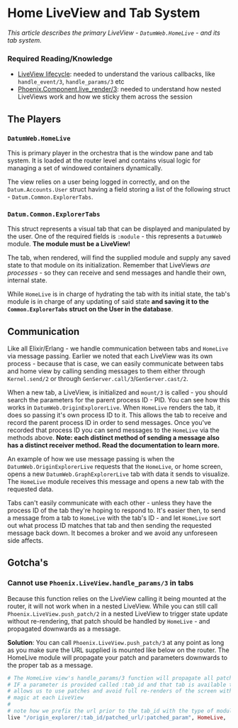 # Home LiveView and Tab System

_This article describes the primary LiveView - `DatumWeb.HomeLive` - and its tab system._

### Required Reading/Knowledge

- [LiveView lifecycle](https://hexdocs.pm/phoenix_live_view/1.0.0/Phoenix.LiveView.html#module-life-cycle): needed to understand the various callbacks, like `handle_event/3`, `handle_params/3` etc
- [Phoenix.Component.live_render/3](https://hexdocs.pm/phoenix_live_view/1.0.0/Phoenix.Component.html#live_render/3): needed to understand how nested LiveViews work and how we sticky them across the session


## The Players

### `DatumWeb.HomeLive`

This is primary player in the orchestra that is the window pane and tab system. It is loaded at the router level and contains visual logic for managing a set of windowed containers dynamically. 

The view relies on a user being logged in correctly, and on the `Datum.Accounts.User` struct having a field storing a list of the following struct - `Datum.Common.ExplorerTabs`. 


### `Datum.Common.ExplorerTabs`

This struct represents a visual tab that can be displayed and manipulated by the user. One of the required fields is `:module` - this represents a `DatumWeb` module. **The module must be a LiveView!**

The tab, when rendered, will find the supplied module and supply any saved state to that module on its initialization. Remember that LiveViews *are processes* - so they can receive and send messages and handle their own, internal state. 

While `HomeLive` is in charge of hydrating the tab with its initial state, the tab's module is in charge of any updating of said state **and saving it to the `Common.ExplorerTabs` struct on the User in the database**.


## Communication

Like all Elixir/Erlang - we handle communication between tabs and `HomeLive` via message passing. Earlier we noted that each LiveView was its own process - because that is case, we can easily communicate between tabs and home view by calling sending messages to them either through `Kernel.send/2` or through `GenServer.call/3`/`GenServer.cast/2`.

When a new tab, a LiveView, is initialized and `mount/3` is called - you should search the parameters for the parent process ID - PID. You can see how this works in `DatumWeb.OriginExplorerLive`. When `HomeLive` renders the tab, it does so passing it's own process ID to it. This allows the tab to receive and record the parent process ID in order to send messages. Once you've recorded that process ID you can send messages to the `HomeLive` via the methods above. **Note: each distinct method of sending a message also has a distinct receiver method. Read the documentation to learn more.**

An example of how we use message passing is when the `DatumWeb.OriginExplorerLive` requests that the `HomeLive`, or home screen, opens a new `DatumWeb.GraphExplorerLive` tab with data it sends to visualize. The `HomeLive` module receives this message and opens a new tab with the requested data.


Tabs can't easily communicate with each other - unless they have the process ID of the tab they're hoping to respond to. It's easier then, to send a message from a tab to `HomeLive` with the tab's ID - and let `HomeLive` sort out what process ID matches that tab and then sending the requested message back down. It becomes a broker and we avoid any unforeseen side affects.


## Gotcha's

### **Cannot use `Phoenix.LiveView.handle_params/3` in tabs** 

Because this function relies on the LiveView calling it being mounted at the router, it will not work when in a nested LiveView. While you can still call `Phoenix.LiveView.push_patch/2` in a nested LiveView to trigger state update without re-rendering, that patch should be handled by `HomeLive` - and propagated downwards as a message.

**Solution**: You can call `Phoenix.LiveView.push_patch/3` at any point as long as you make sure the URL supplied is mounted like below on the router. The HomeLive module will propagate your patch and parameters downwards to the proper tab as a message.

```elixir
# The HomeLive view's handle_params/3 function will propagate all patches downwards to the enclosed tab
# IF a parameter is provided called :tab_id and that tab is available to send messages to. This method
# allows us to use patches and avoid full re-renders of the screen without having to do a lot of Javascrip
# magic at each LiveView
#
# note how we prefix the url prior to the tab_id with the type of module the tab is
live "/origin_explorer/:tab_id/patched_url/:patched_param", HomeLive, :origin_explorer_patch
```

